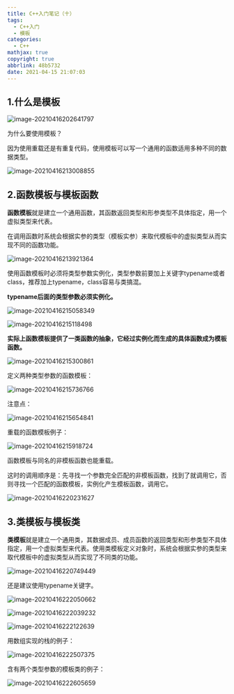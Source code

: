```yaml
---
title: C++入门笔记（十）
tags:
  - C++入门
  - 模板
categories:
  - C++
mathjax: true
copyright: true
abbrlink: 48b5732
date: 2021-04-15 21:07:03
---
```


## 1.什么是模板

![image-20210416202641797](https://gitee.com/grant1499/blog-pic/raw/master/img/202110232022078.png)

<!--more-->

为什么要使用模板？

因为使用重载还是有重复代码，使用模板可以写一个通用的函数适用多种不同的数据类型。

![image-20210416213008855](https://gitee.com/grant1499/blog-pic/raw/master/img/202110232022899.png)

## 2.函数模板与模板函数

**函数模板**就是建立一个通用函数，其函数返回类型和形参类型不具体指定，用一个虚拟类型来代表。

在调用函数时系统会根据实参的类型（模板实参）来取代模板中的虚拟类型从而实现不同的函数功能。

![image-20210416213921364](https://gitee.com/grant1499/blog-pic/raw/master/img/202110232022873.png)

使用函数模板时必须将类型参数实例化，类型参数前要加上关键字typename或者class，推荐加上typename，class容易与类搞混。

**typename后面的类型参数必须实例化。**

![image-20210416215058349](https://gitee.com/grant1499/blog-pic/raw/master/img/202110232022921.png)

![image-20210416215118498](https://gitee.com/grant1499/blog-pic/raw/master/img/202110232022760.png)

**实际上函数模板提供了一类函数的抽象，它经过实例化而生成的具体函数成为模板函数。**

![image-20210416215300861](https://gitee.com/grant1499/blog-pic/raw/master/img/202110232022755.png)

定义两种类型参数的函数模板：

![image-20210416215736766](https://gitee.com/grant1499/blog-pic/raw/master/img/202110232022839.png)

注意点：

![image-20210416215654841](https://gitee.com/grant1499/blog-pic/raw/master/img/202110232022284.png)

重载的函数模板例子：

![image-20210416215918724](https://gitee.com/grant1499/blog-pic/raw/master/img/202110232022034.png)

函数模板与同名的非模板函数也能重载。

这时的调用顺序是：先寻找一个参数完全匹配的非模板函数，找到了就调用它，否则寻找一个匹配的函数模板，实例化产生模板函数，调用它。

![image-20210416220231627](https://gitee.com/grant1499/blog-pic/raw/master/img/202110232021188.png)

## 3.类模板与模板类

**类模板**就是建立一个通用类，其数据成员、成员函数的返回类型和形参类型不具体指定，用一个虚拟类型来代表。使用类模板定义对象时，系统会根据实参的类型来取代模板中的虚拟类型从而实现了不同类的功能。

![image-20210416220749449](https://gitee.com/grant1499/blog-pic/raw/master/img/202110232021312.png)

还是建议使用typename关键字。

![image-20210416222050662](https://gitee.com/grant1499/blog-pic/raw/master/img/202110232021251.png)

![image-20210416222039232](https://gitee.com/grant1499/blog-pic/raw/master/img/202110232021900.png)

![image-20210416222122639](https://gitee.com/grant1499/blog-pic/raw/master/img/202110232021371.png)

用数组实现的栈的例子：

![image-20210416222507375](https://gitee.com/grant1499/blog-pic/raw/master/img/202110232021373.png)

含有两个类型参数的模板类的例子：

![image-20210416222605659](https://gitee.com/grant1499/blog-pic/raw/master/img/202110232021912.png)